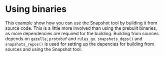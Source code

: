 # Using binaries

This example show how you can use the Snapshot tool by building it from source code. This is a little more involved
than using the prebuilt binaries, as more dependencies are required for the building. Building from sources depends on 
`gazelle`, `protobuf` and `rules_go`. `snapshots_deps()` and `snapshots_repos()` is used for setting up the depencies 
for building from sources and using the Snapshot tool. 
